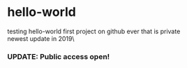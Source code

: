 # hello-world
testing hello-world
first project on github ever that is private\
newest update in 2019\


### UPDATE: Public access open!
